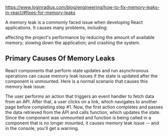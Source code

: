 https://www.loginradius.com/blog/engineering/how-to-fix-memory-leaks-in-react/#fixes-for-memory-leaks

A memory leak is a commonly faced issue when developing React applications. It causes many problems, including:

affecting the project's performance by reducing the amount of available memory;
slowing down the application; and
crashing the system.

## Primary Causes Of Memory Leaks

React components that perform state updates and run asynchronous operations can cause memory leak issues if the state is updated after the component is unmounted. Here is a normal scenario that causes this memory leak issue:

The user performs an action that triggers an event handler to fetch data from an API.
After that, a user clicks on a link, which navigates to another page before completing step #1.
Now, the first action completes and passes the data retrieved from the API and calls function, which updates the state.
Since the component was unmounted and function is being called in a component that is no longer mounted, it causes memory leak issue -- and in the console, you'll get a warning.
